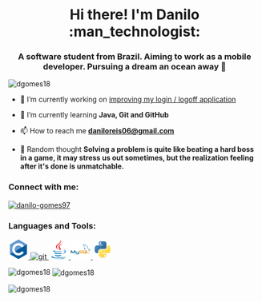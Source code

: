 <h1 align="center">Hi there! I'm Danilo :man_technologist:</h1>
<h3 align="center">A software student from Brazil. Aiming to work as a mobile developer. Pursuing a dream an ocean away 🌊</h3>

<p align="left"> <img src="https://komarev.com/ghpvc/?username=dgomes18&label=Profile%20views&color=0e75b6&style=flat" alt="dgomes18" /> </p>

- 🔭 I’m currently working on [improving my login / logoff application](https://github.com/Dgomes18/sistemaLogin)

- 🌱 I’m currently learning **Java, Git and GitHub**

- 📫 How to reach me **daniloreis06@gmail.com**

- 🦎 Random thought **Solving a problem is quite like beating a hard boss in a game, it may stress us out sometimes, but the realization feeling after it's done is unmatchable.**


<h3 align="left">Connect with me:</h3>
<p align="left">
<a href="https://linkedin.com/in/danilo-gomes97" target="blank"><img align="center" src="https://raw.githubusercontent.com/rahuldkjain/github-profile-readme-generator/master/src/images/icons/Social/linked-in-alt.svg" alt="danilo-gomes97" height="30" width="40" /></a>
</p>

<h3 align="left">Languages and Tools:</h3>
<p align="left"> <a href="https://www.cprogramming.com/" target="_blank" rel="noreferrer"> <img src="https://raw.githubusercontent.com/devicons/devicon/master/icons/c/c-original.svg" alt="c" width="40" height="40"/> </a> <a href="https://git-scm.com/" target="_blank" rel="noreferrer"> <img src="https://www.vectorlogo.zone/logos/git-scm/git-scm-icon.svg" alt="git" width="40" height="40"/> </a> <a href="https://www.java.com" target="_blank" rel="noreferrer"> <img src="https://raw.githubusercontent.com/devicons/devicon/master/icons/java/java-original.svg" alt="java" width="40" height="40"/> </a> <a href="https://www.mysql.com/" target="_blank" rel="noreferrer"> <img src="https://raw.githubusercontent.com/devicons/devicon/master/icons/mysql/mysql-original-wordmark.svg" alt="mysql" width="40" height="40"/> </a> <a href="https://www.python.org" target="_blank" rel="noreferrer"> <img src="https://raw.githubusercontent.com/devicons/devicon/master/icons/python/python-original.svg" alt="python" width="40" height="40"/> </a> </p>

<p><img align="left" src="https://github-readme-stats.vercel.app/api/top-langs?username=dgomes18&show_icons=true&theme=dark&locale=en&layout=compact" alt="dgomes18" /></p>

<p>&nbsp;<img align="center" src="https://github-readme-stats.vercel.app/api?username=dgomes18&show_icons=true&theme=dark&locale=en" alt="dgomes18" /></p>

<p><img align="center" src="https://github-readme-streak-stats.herokuapp.com/?user=dgomes18&theme=dark" alt="dgomes18" /></p>
